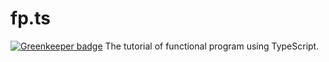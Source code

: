 # fp.ts

[![Greenkeeper badge](https://badges.greenkeeper.io/honpery/fp.ts.svg)](https://greenkeeper.io/)
The tutorial of functional program using TypeScript.
